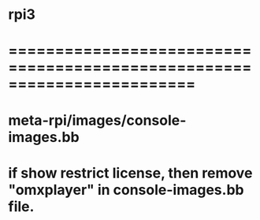 # rpi3
# ========================================================================
# meta-rpi/images/console-images.bb
# 
# if show restrict license, then remove "omxplayer" in console-images.bb file.
